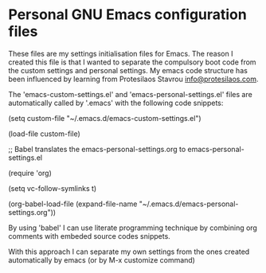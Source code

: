 # Personal GNU Emacs configuration files

These files are my settings initialisation files for Emacs. 
The reason I created this file is that I wanted to separate the 
compulsory boot code from the custom settings and personal settings.
My emacs code structure has been influenced by learning from
Protesilaos Stavrou <info@protesilaos.com>.


The 'emacs-custom-settings.el' and 'emacs-personal-settings.el' files are
automatically called by '.emacs' with the following code snippets:

(setq custom-file "~/.emacs.d/emacs-custom-settings.el")

(load-file custom-file)

;; Babel translates the emacs-personal-settings.org to emacs-personal-settings.el

(require 'org)

(setq vc-follow-symlinks t)

(org-babel-load-file (expand-file-name "~/.emacs.d/emacs-personal-settings.org"))


By using 'babel' I can use literate programming technique by combining org comments
with embeded source codes snippets.

With this approach I can separate my own settings from the ones created 
automatically by emacs (or by M-x customize command)
